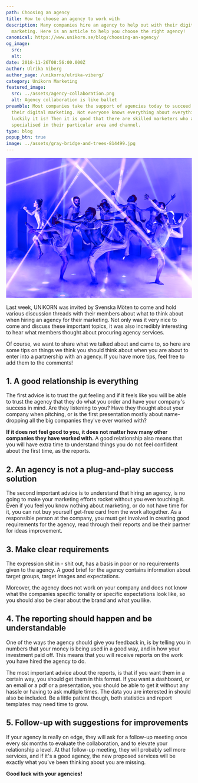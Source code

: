 ```yaml
---
path: Choosing an agency
title: How to choose an agency to work with
description: Many companies hire an agency to help out with their digital
  marketing. Here is an article to help you choose the right agency!
canonical: https://www.unikorn.se/blog/choosing-an-agency/
og_image:
  src: 
  alt: 
date: 2018-11-26T08:56:00.000Z
author: Ulrika Viberg
author_page: /unikorns/ulrika-viberg/
category: Unikorn Marketing
featured_image:
  src: ../assets/agency-collaboration.png
  alt: Agency collaboration is like ballet
preamble: Most companies take the support of agencies today to succeed with
  their digital marketing. Not everyone knows everything about everything, and
  luckily it is! Then it is good that there are skilled marketers who are
  specialised in their particular area and channel.
type: blog
popup_btn: true
image: ../assets/gray-bridge-and-trees-814499.jpg
---
```

![Agency collaboration is like ballet](../assets/agency-collaboration.png)

Last week, UNIKORN was invited by Svenska Möten to come and hold various discussion threads with their members about what to think about when hiring an agency for their marketing. Not only was it very nice to come and discuss these important topics, it was also incredibly interesting to hear what members thought about procuring agency services.

Of course, we want to share what we talked about and came to, so here are some tips on things we think you should think about when you are about to enter into a partnership with an agency. If you have more tips, feel free to add them to the comments!

## 1. A good relationship is everything

The first advice is to trust the gut feeling and if it feels like you will be able to trust the agency that they do what you order and have your company's success in mind. Are they listening to you? Have they thought about your company when pitching, or is the first presentation mostly about name-dropping all the big companies they've ever worked with?

**If it does not feel good to you, it does not matter how many other companies they have worked with.** A good relationship also means that you will have extra time to understand things you do not feel confident about the first time, as the reports.

## 2. An agency is not a plug-and-play success solution

The second important advice is to understand that hiring an agency, is no going to make your marketing efforts rocket without you even touching it. Even if you feel you know nothing about marketing, or do not have time for it, you can not buy yourself get-free card from the work altogether. As a responsible person at the company, you must get involved in creating good requirements for the agency, read through their reports and be their partner for ideas improvement.

## 3. Make clear requirements

The expression shit in - shit out, has a basis in poor or no requirements given to the agency. A good brief for the agency contains information about target groups, target images and expectations. 

Moreover, the agency does not work on your company and does not know what the companies specific tonality or specific expectations look like, so you should also be clear about the brand and what you like.

## 4. The reporting should happen and be understandable

One of the ways the agency should give you feedback in, is by telling you in numbers that your money is being used in a good way, and in how your investment paid off. This means that you will receive reports on the work you have hired the agency to do. 

The most important advice about the reports, is that if you want them in a certain way, you should get them in this format. If you want a dashboard, or an email or a pdf or a presentation, you should be able to get it without any hassle or having to ask multiple times. The data you are interested in should also be included. Be a little patient though, both statistics and report templates may need time to grow.

## 5. Follow-up with suggestions for improvements

If your agency is really on edge, they will ask for a follow-up meeting once every six months to evaluate the collaboration, and to elevate your relationship a level. At that follow-up meeting, they will probably sell more services, and if it's a good agency, the new proposed services will be exactly what you've been thinking about you are missing.

**Good luck with your agencies!**